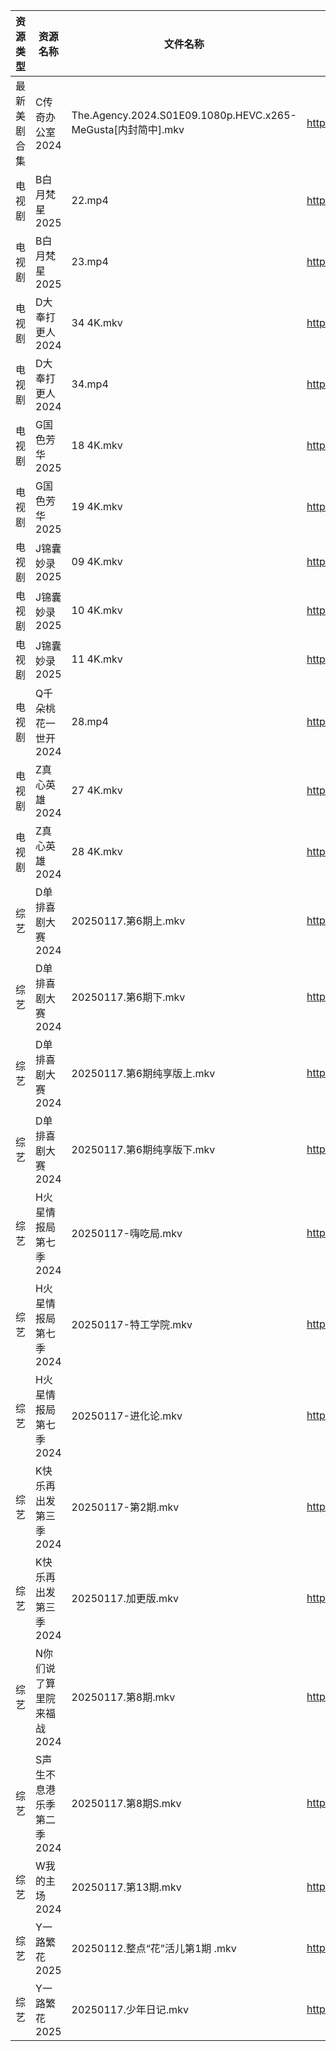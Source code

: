 | 资源类型   | 资源名称            | 文件名称                                                     | 分享链接                                 | 更新时间                |
| ------ | --------------- | -------------------------------------------------------- | ------------------------------------ | ------------------- |
| 最新美剧合集 | C传奇办公室2024      | The.Agency.2024.S01E09.1080p.HEVC.x265-MeGusta[内封简中].mkv | https://www.alipan.com/s/2ZNUwdMtSf2 | 2025-01-17 18:05:13 |
| 电视剧    | B白月梵星2025       | 22.mp4                                                   | https://www.alipan.com/s/PVtTab5iFsv | 2025-01-17 19:05:11 |
| 电视剧    | B白月梵星2025       | 23.mp4                                                   | https://www.alipan.com/s/PVtTab5iFsv | 2025-01-17 19:05:11 |
| 电视剧    | D大奉打更人2024      | 34 4K.mkv                                                | https://www.alipan.com/s/d8jTtnj72sf | 2025-01-17 08:05:19 |
| 电视剧    | D大奉打更人2024      | 34.mp4                                                   | https://www.alipan.com/s/d8jTtnj72sf | 2025-01-17 08:05:19 |
| 电视剧    | G国色芳华2025       | 18 4K.mkv                                                | https://www.alipan.com/s/ft4yvpVYK2h | 2025-01-17 00:05:19 |
| 电视剧    | G国色芳华2025       | 19 4K.mkv                                                | https://www.alipan.com/s/ft4yvpVYK2h | 2025-01-17 00:05:19 |
| 电视剧    | J锦囊妙录2025       | 09 4K.mkv                                                | https://www.alipan.com/s/YnR7gGLTaD7 | 2025-01-17 00:05:49 |
| 电视剧    | J锦囊妙录2025       | 10 4K.mkv                                                | https://www.alipan.com/s/YnR7gGLTaD7 | 2025-01-17 00:05:49 |
| 电视剧    | J锦囊妙录2025       | 11 4K.mkv                                                | https://www.alipan.com/s/YnR7gGLTaD7 | 2025-01-17 00:05:48 |
| 电视剧    | Q千朵桃花一世开2024    | 28.mp4                                                   | https://www.alipan.com/s/SUpxmigBTJm | 2025-01-17 14:06:17 |
| 电视剧    | Z真心英雄2024       | 27 4K.mkv                                                | https://www.alipan.com/s/61tm3QoSWKK | 2025-01-17 00:06:30 |
| 电视剧    | Z真心英雄2024       | 28 4K.mkv                                                | https://www.alipan.com/s/61tm3QoSWKK | 2025-01-17 00:06:30 |
| 综艺     | D单排喜剧大赛2024     | 20250117.第6期上.mkv                                        | https://www.alipan.com/s/boHq4T3sfyV | 2025-01-17 14:07:09 |
| 综艺     | D单排喜剧大赛2024     | 20250117.第6期下.mkv                                        | https://www.alipan.com/s/boHq4T3sfyV | 2025-01-17 13:06:48 |
| 综艺     | D单排喜剧大赛2024     | 20250117.第6期纯享版上.mkv                                     | https://www.alipan.com/s/boHq4T3sfyV | 2025-01-17 13:06:48 |
| 综艺     | D单排喜剧大赛2024     | 20250117.第6期纯享版下.mkv                                     | https://www.alipan.com/s/boHq4T3sfyV | 2025-01-17 13:06:47 |
| 综艺     | H火星情报局第七季2024   | 20250117-嗨吃局.mkv                                         | https://www.alipan.com/s/Jz34w9QBhnQ | 2025-01-17 13:07:00 |
| 综艺     | H火星情报局第七季2024   | 20250117-特工学院.mkv                                        | https://www.alipan.com/s/Jz34w9QBhnQ | 2025-01-17 13:07:00 |
| 综艺     | H火星情报局第七季2024   | 20250117-进化论.mkv                                         | https://www.alipan.com/s/Jz34w9QBhnQ | 2025-01-17 13:07:00 |
| 综艺     | K快乐再出发第三季2024   | 20250117-第2期.mkv                                         | https://www.alipan.com/s/YW8bohEggWd | 2025-01-17 13:07:11 |
| 综艺     | K快乐再出发第三季2024   | 20250117.加更版.mkv                                         | https://www.alipan.com/s/YW8bohEggWd | 2025-01-17 13:07:11 |
| 综艺     | N你们说了算里院来福战2024 | 20250117.第8期.mkv                                         | https://www.alipan.com/s/HEA41h6YDzF | 2025-01-17 14:07:48 |
| 综艺     | S声生不息港乐季第二季2024 | 20250117.第8期S.mkv                                        | https://www.alipan.com/s/UNcuH6NR3w3 | 2025-01-17 14:08:08 |
| 综艺     | W我的主场2024       | 20250117.第13期.mkv                                        | https://www.alipan.com/s/KLxaNppeykr | 2025-01-17 14:08:32 |
| 综艺     | Y一路繁花2025       | 20250112.整点“花”活儿第1期 .mkv                                 | https://www.alipan.com/s/m37fHRCtfZS | 2025-01-17 13:08:26 |
| 综艺     | Y一路繁花2025       | 20250117.少年日记.mkv                                        | https://www.alipan.com/s/m37fHRCtfZS | 2025-01-17 13:08:26 |
